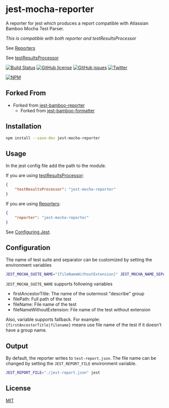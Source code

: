 # jest-mocha-reporter

A reporter for jest which produces a report compatible with Atlassian Bamboo Mocha Test Parser.

_This is compatible with both reporter and testResultsProcessor_

See [Reporters](https://jestjs.io/docs/en/configuration.html#reporters-array-modulename-modulename-options)

See [testResultsProcessor](https://jestjs.io/docs/en/configuration.html#testresultsprocessor-string)

[![Build Status](https://travis-ci.org/GarethSmall/jest-mocha-reporter.svg?branch=master)](https://travis-ci.org/GarethSmall/jest-mocha-reporter)
[![GitHub license](https://img.shields.io/github/license/GarethSmall/jest-mocha-reporter.svg?style=flat-square)](https://github.com/GarethSmall/jest-mocha-reporter/blob/master/LICENSE)
[![GitHub issues](https://img.shields.io/github/issues/GarethSmall/jest-mocha-reporter.svg)](https://github.com/GarethSmall/jest-mocha-reporter/issues)
[![Twitter](https://img.shields.io/twitter/url/https/github.com/GarethSmall/jest-mocha-reporter.svg?style=social)](https://twitter.com/intent/tweet?text=Wow:&url=https%3A%2F%2Fgithub.com%2FGarethSmall%2Fjest-mocha-reporter)

[![NPM](https://nodei.co/npm/jest-mocha-reporter.png?downloads=true&downloadRank=true&stars=true)](https://nodei.co/npm/jest-mocha-reporter/)
## Forked From
- Forked from [jest-bamboo-reporter](https://github.com/CHECK24/jest-bamboo-reporter/commits/master)
    - Forked from [jest-bamboo-formatter](https://github.com/adalbertoteixeira/jest-bamboo-formatter)

## Installation

~~~sh
npm install --save-dev jest-mocha-reporter
~~~

## Usage

In the jest config file add the path to the module.

If you are using [testResultsProcessor](https://jestjs.io/docs/en/configuration.html#testresultsprocessor-string):

~~~json
{
    "testResultsProcessor": "jest-mocha-reporter"
}
~~~

If you are using [Reporters](https://jestjs.io/docs/en/configuration.html#reporters-array-modulename-modulename-options):

~~~json
{
    "reporter": "jest-mocha-reporter"
}
~~~

See [Configuring Jest](https://jestjs.io/docs/en/configuration.html).

## Configuration

The name of test suite and separator can be customized by setting the environment variables

~~~sh
JEST_MOCHA_SUITE_NAME="{fileNameWithoutExtension}" JEST_MOCHA_NAME_SEPARATOR=" >> " jest
~~~

`JEST_MOCHA_SUITE_NAME` supports following variables
- firstAncestorTitle: The name of the outermost "describe" group
- filePath: Full path of the test
- fileName: File name of the test
- fileNameWithoutExtension: File name of the test without extension

Also, variable supports fallback. For example: 
`{firstAncestorTitle|filename}` means use file name of the test if it doesn't have a group name.

## Output

By default, the reporter writes to `test-report.json`. The file name can be changed by setting the `JEST_REPORT_FILE` environment variable.

~~~sh
JEST_REPORT_FILE="./jest-report.json" jest
~~~

## License

[MIT](https://github.com/CHECK24/jest-bamboo-reporter/blob/master/LICENSE)
